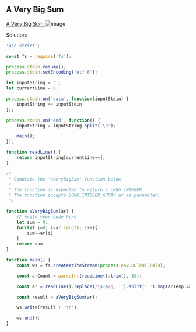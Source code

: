 ## A Very Big Sum
[ A Very Big Sum ](https://www.hackerrank.com/challenges/a-very-big-sum/problem)
![image](https://user-images.githubusercontent.com/72649014/162385627-63ca17ff-a52d-4f58-8aa4-254e9e2d4786.png)



Solution:
```js
'use strict';

const fs = require('fs');

process.stdin.resume();
process.stdin.setEncoding('utf-8');

let inputString = '';
let currentLine = 0;

process.stdin.on('data', function(inputStdin) {
    inputString += inputStdin;
});

process.stdin.on('end', function() {
    inputString = inputString.split('\n');

    main();
});

function readLine() {
    return inputString[currentLine++];
}

/*
 * Complete the 'aVeryBigSum' function below.
 *
 * The function is expected to return a LONG_INTEGER.
 * The function accepts LONG_INTEGER_ARRAY ar as parameter.
 */

function aVeryBigSum(ar) {
    // Write your code here
    let sum = 0;
    for(let i=0; i<ar.length; i++){
        sum+=ar[i]
    }
    return sum
}

function main() {
    const ws = fs.createWriteStream(process.env.OUTPUT_PATH);

    const arCount = parseInt(readLine().trim(), 10);

    const ar = readLine().replace(/\s+$/g, '').split(' ').map(arTemp => parseInt(arTemp, 10));

    const result = aVeryBigSum(ar);

    ws.write(result + '\n');

    ws.end();
}


```
